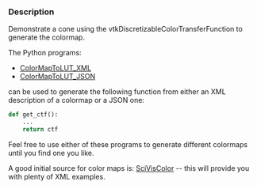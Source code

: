 ### Description

Demonstrate a cone using the vtkDiscretizableColorTransferFunction to generate the colormap.

The Python programs:

- [ColorMapToLUT_XML](../ColorMapToLUT_XML/)
- [ColorMapToLUT_JSON](../ColorMapToLUT_JSON/)

 can be used to generate the following function from either an XML description of a colormap or a JSON one:

``` Python
def get_ctf():
    ...
    return ctf
```

Feel free to use either of these programs to generate different colormaps until you find one you like.

A good initial source for color maps is: [SciVisColor](https://sciviscolor.org/) -- this will provide you with plenty of XML examples.
